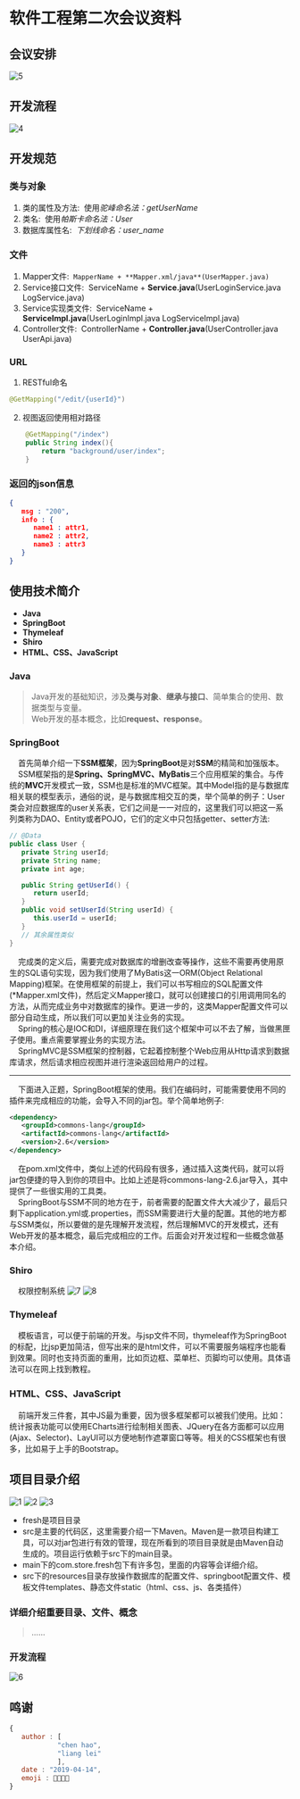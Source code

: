 # 软件工程第二次会议资料
## 会议安排
![5](https://github.com/chenhao250208/fresh/blob/master/blob/5.jpg)
## 开发流程
![4](https://github.com/chenhao250208/fresh/tree/master/blob/4.jpg)

## 开发规范
### 类与对象
1. 类的属性及方法:&nbsp;&nbsp;使用*驼峰命名法：getUserName*
2. 类名:&nbsp;&nbsp;使用*帕斯卡命名法：User*
3. 数据库属性名:&nbsp;&nbsp;*下划线命名：user_name*
### 文件
1. Mapper文件:&nbsp;&nbsp;```MapperName + **Mapper.xml/java**(UserMapper.java)```
2. Service接口文件:&nbsp;&nbsp;ServiceName + **Service.java**(UserLoginService.java LogService.java)
3. Service实现类文件:&nbsp;&nbsp;ServiceName + **ServiceImpl.java**(UserLoginImpl.java LogServiceImpl.java)
4. Controller文件:&nbsp;&nbsp;ControllerName + **Controller.java**(UserController.java UserApi.java)
### URL
1. RESTful命名
```java
@GetMapping("/edit/{userId}")
```
2. 视图返回使用相对路径
```java
    @GetMapping("/index")
    public String index(){
        return "background/user/index";
    }
```
### 返回的json信息
```json
{
   msg : "200",
   info : {
      name1 : attr1,
      name2 : attr2,
      name3 : attr3
   }
}
```

## 使用技术简介
- **Java**
- **SpringBoot**
- **Thymeleaf**
- **Shiro**
- **HTML、CSS、JavaScript**
### Java
> Java开发的基础知识，涉及**类与对象**、**继承与接口**、简单集合的使用、数据类型与变量。<br/>
> Web开发的基本概念，比如**request、response**。
### SpringBoot
&nbsp;&nbsp;&nbsp;&nbsp;首先简单介绍一下**SSM框架**，因为**SpringBoot**是对**SSM**的精简和加强版本。<br/>
&nbsp;&nbsp;&nbsp;&nbsp;SSM框架指的是**Spring、SpringMVC、MyBatis**三个应用框架的集合。与传统的**MVC**开发模式一致，SSM也是标准的MVC框架。其中Model指的是与数据库相关联的模型表示，通俗的说，是与数据库相交互的类，举个简单的例子：User类会对应数据库的user关系表，它们之间是一一对应的，这里我们可以把这一系列类称为DAO、Entity或者POJO，它们的定义中只包括getter、setter方法:
```java
// @Data
public class User {
   private String userId;
   private String name;
   private int age;

   public String getUserId() {
      return userId;
   }
   public void setUserId(String userId) {
      this.userId = userId;
   }
   // 其余属性类似
}
```
&nbsp;&nbsp;&nbsp;&nbsp;完成类的定义后，需要完成对数据库的增删改查等操作，这些不需要再使用原生的SQL语句实现，因为我们使用了MyBatis这一ORM(Object Relational Mapping)框架。在使用框架的前提上，我们可以书写相应的SQL配置文件(\*Mapper.xml文件)，然后定义Mapper接口，就可以创建接口的引用调用同名的方法，从而完成业务中对数据库的操作。更进一步的，这类Mapper配置文件可以部分自动生成，所以我们可以更加关注业务的实现。<br/>
&nbsp;&nbsp;&nbsp;&nbsp;Spring的核心是IOC和DI，详细原理在我们这个框架中可以不去了解，当做黑匣子使用。重点需要掌握业务的实现方法。<br/>
&nbsp;&nbsp;&nbsp;&nbsp;SpringMVC是SSM框架的控制器，它起着控制整个Web应用从Http请求到数据库请求，然后请求相应视图并进行渲染返回给用户的过程。<hr/>
&nbsp;&nbsp;&nbsp;&nbsp;下面进入正题，SpringBoot框架的使用。我们在编码时，可能需要使用不同的插件来完成相应的功能，会导入不同的jar包。举个简单地例子:
```xml
<dependency>
   <groupId>commons-lang</groupId>
   <artifactId>commons-lang</artifactId>
   <version>2.6</version>
</dependency>
```
&nbsp;&nbsp;&nbsp;&nbsp;在pom.xml文件中，类似上述的代码段有很多，通过插入这类代码，就可以将jar包便捷的导入到你的项目中。比如上述是将commons-lang-2.6.jar导入，其中提供了一些很实用的工具类。<br/>
&nbsp;&nbsp;&nbsp;&nbsp;SpringBoot与SSM不同的地方在于，前者需要的配置文件大大减少了，最后只剩下application.yml或.properties，而SSM需要进行大量的配置。其他的地方都与SSM类似，所以要做的是先理解开发流程，然后理解MVC的开发模式，还有Web开发的基本概念，最后完成相应的工作。后面会对开发过程和一些概念做基本介绍。
### Shiro
&nbsp;&nbsp;&nbsp;&nbsp;权限控制系统
![7](https://github.com/chenhao250208/fresh/tree/master/blob/7.png)
![8](https://github.com/chenhao250208/fresh/tree/master/blob/8.png)
### Thymeleaf
&nbsp;&nbsp;&nbsp;&nbsp;模板语言，可以便于前端的开发。与jsp文件不同，thymeleaf作为SpringBoot的标配，比jsp更加简洁，但写出来的是html文件，可以不需要服务端程序也能看到效果。同时也支持页面的重用，比如页边框、菜单栏、页脚均可以使用。具体语法可以在网上找到教程。
### HTML、CSS、JavaScript
&nbsp;&nbsp;&nbsp;&nbsp;前端开发三件套，其中JS最为重要，因为很多框架都可以被我们使用。比如：统计报表功能可以使用ECharts进行绘制相关图表、JQuery在各方面都可以应用(Ajax、Selector)、LayUI可以方便地制作遮罩窗口等等。相关的CSS框架也有很多，比如易于上手的Bootstrap。

## 项目目录介绍
![1](https://github.com/chenhao250208/fresh/tree/master/blob/1.jpg)
![2](https://github.com/chenhao250208/fresh/tree/master/blob/2.jpg)
![3](https://github.com/chenhao250208/fresh/tree/master/blob/3.jpg)
- fresh是项目目录
- src是主要的代码区，这里需要介绍一下Maven。Maven是一款项目构建工具，可以对jar包进行有效的管理，现在所看到的项目目录就是由Maven自动生成的。项目运行依赖于src下的main目录。
- main下的com.store.fresh包下有许多包，里面的内容等会详细介绍。
- src下的resources目录存放操作数据库的配置文件、springboot配置文件、模板文件templates、静态文件static（html、css、js、各类插件） 
### 详细介绍重要目录、文件、概念
> ......

### 开发流程
![6](https://github.com/chenhao250208/fresh/tree/master/blob/6.jpg)

## 鸣谢
```javascript
{
   author : [
            "chen hao", 
            "liang lei"
            ],
   date : "2019-04-14",
   emoji : 🤖🤖😉😉
}
```
